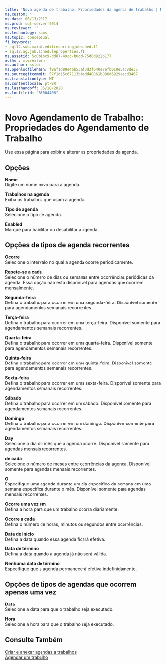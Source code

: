 ```yaml
---
title: 'Nova agenda de trabalho: Propriedades da agenda de trabalho | Microsoft Docs'
ms.custom: ''
ms.date: 06/13/2017
ms.prod: sql-server-2014
ms.reviewer: ''
ms.technology: ssms
ms.topic: conceptual
f1_keywords:
- sql12.swb.maint.editrecurringjobsched.f1
- sql12.ag.job.scheduleproperties.f1
ms.assetid: 5c0b1bc9-dd87-49cc-b0dd-75d0d922b177
author: stevestein
ms.author: sstein
ms.openlocfilehash: f9af1d89e4bb53af3d3f640e7efb010e5ac8de35
ms.sourcegitcommit: 57f1d15c67113bbadd40861b886d6929aacd3467
ms.translationtype: MT
ms.contentlocale: pt-BR
ms.lasthandoff: 06/18/2020
ms.locfileid: "85064408"
---
```

# <a name="new-job-schedule-job-schedule-properties"></a>Novo Agendamento de Trabalho: Propriedades do Agendamento de Trabalho
  Use essa página para exibir e alterar as propriedades da agenda.  
  
## <a name="options"></a>Opções  
 **Nome**  
 Digite um nome novo para a agenda.  
  
 **Trabalhos na agenda**  
 Exiba os trabalhos que usam a agenda.  
  
 **Tipo de agenda**  
 Selecione o tipo de agenda.  
  
 **Enabled**  
 Marque para habilitar ou desabilitar a agenda.  
  
## <a name="recurring-schedule-types-options"></a>Opções de tipos de agenda recorrentes  
 **Ocorre**  
 Selecione o intervalo no qual a agenda ocorre periodicamente.  
  
 **Repete-se a cada**  
 Selecione o número de dias ou semanas entre ocorrências periódicas da agenda. Essa opção não está disponível para agendas que ocorrem mensalmente.  
  
 **Segunda-feira**  
 Defina o trabalho para ocorrer em uma segunda-feira. Disponível somente para agendamentos semanais recorrentes.  
  
 **Terça-feira**  
 Defina o trabalho para ocorrer em uma terça-feira. Disponível somente para agendamentos semanais recorrentes.  
  
 **Quarta-feira**  
 Defina o trabalho para ocorrer em uma quarta-feira. Disponível somente para agendamentos semanais recorrentes.  
  
 **Quinta-feira**  
 Defina o trabalho para ocorrer em uma quinta-feira. Disponível somente para agendamentos semanais recorrentes.  
  
 **Sexta-feira**  
 Defina o trabalho para ocorrer em uma sexta-feira. Disponível somente para agendamentos semanais recorrentes.  
  
 **Sábado**  
 Defina o trabalho para ocorrer em um sábado. Disponível somente para agendamentos semanais recorrentes.  
  
 **Domingo**  
 Defina o trabalho para ocorrer em um domingo. Disponível somente para agendamentos semanais recorrentes.  
  
 **Day**  
 Selecione o dia do mês que a agenda ocorre. Disponível somente para agendas mensais recorrentes.  
  
 **de cada**  
 Selecione o número de meses entre ocorrências da agenda. Disponível somente para agendas mensais recorrentes.  
  
 **O**  
 Especifique uma agenda durante um dia específico da semana em uma semana específica durante o mês. Disponível somente para agendas mensais recorrentes.  
  
 **Ocorre uma vez em**  
 Defina a hora para que um trabalho ocorra diariamente.  
  
 **Ocorre a cada**  
 Defina o número de horas, minutos ou segundos entre ocorrências.  
  
 **Data de início**  
 Defina a data quando essa agenda ficará efetiva.  
  
 **Data de término**  
 Defina a data quando a agenda já não será válida.  
  
 **Nenhuma data de término**  
 Especifique que a agenda permanecerá efetiva indefinidamente.  
  
## <a name="one-time-schedule-types-options"></a>Opções de tipos de agendas que ocorrem apenas uma vez  
 **Data**  
 Selecione a data para que o trabalho seja executado.  
  
 **Hora**  
 Selecione a hora para que o trabalho seja executado.  
  
## <a name="see-also"></a>Consulte Também  
 [Criar e anexar agendas a trabalhos](create-and-attach-schedules-to-jobs.md)   
 [Agendar um trabalho](schedule-a-job.md)  
  
  
